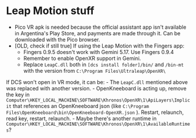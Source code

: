# Leap Motion stuff

- Pico VR apk is needed because the official assistant app isn't available in Argentina's Play Store, and payments are made through it. Can be downloaded with the Pico browser.
- [OLD, check if still true] If using the Leap Motion with the Fingers app:
    - Fingers 0.9.5 doesn't work with Gemini 5.17. Use Fingers 0.9.4
    - Remember to enable OpenXR support in Gemini.
    - Replace `LeapC.dll` both in `[dcs install folder]/bin/` and `/bin-mt` with the version from `C:\Program Files\Ultraleap\OpenXR\`

If DCS won't open in VR mode, it can be:
    - The `LeapC.dll` mentioned above was replaced with another version.
    - OpenKneeboard is acting up, remove the key in `Computer\HKEY_LOCAL_MACHINE\SOFTWARE\Khronos\OpenXR\1\ApiLayers\Implicit` that references an OpenKneeboard json (like `C:\Program Files\OpenKneeboard\bin\OpenKneeboard-OpenXR.json` ). Restart, relaunch, read key, restart, relaunch.
    - Maybe there's another runtime in `Computer\HKEY_LOCAL_MACHINE\SOFTWARE\Khronos\OpenXR\1\AvailableRuntimes`?
